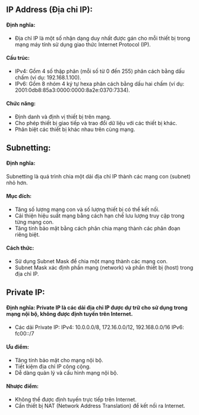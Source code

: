 ## IP Address (Địa chỉ IP):
#### Định nghĩa: 
  + Địa chỉ IP là một số nhận dạng duy nhất được gán cho mỗi thiết bị trong mạng máy tính sử dụng giao thức Internet Protocol (IP).
#### Cấu trúc:
  + IPv4: Gồm 4 số thập phân (mỗi số từ 0 đến 255) phân cách bằng dấu chấm (ví dụ: 192.168.1.100).
  + IPv6: Gồm 8 nhóm 4 ký tự hexa phân cách bằng dấu hai chấm (ví dụ: 2001:0db8:85a3:0000:0000:8a2e:0370:7334).
#### Chức năng:
  + Định danh và định vị thiết bị trên mạng.
  + Cho phép thiết bị giao tiếp và trao đổi dữ liệu với các thiết bị khác.
  + Phân biệt các thiết bị khác nhau trên cùng mạng.
## Subnetting:
#### Định nghĩa: 
  Subnetting là quá trình chia một dải địa chỉ IP thành các mạng con (subnet) nhỏ hơn.
#### Mục đích:
  + Tăng số lượng mạng con và số lượng thiết bị có thể kết nối.
  + Cải thiện hiệu suất mạng bằng cách hạn chế lưu lượng truy cập trong từng mạng con.
  + Tăng tính bảo mật bằng cách phân chia mạng thành các phân đoạn riêng biệt.
#### Cách thức:
  + Sử dụng Subnet Mask để chia một mạng thành các mạng con.
  + Subnet Mask xác định phần mạng (network) và phần thiết bị (host) trong địa chỉ IP.
## Private IP:
#### Định nghĩa: Private IP là các dải địa chỉ IP được dự trữ cho sử dụng trong mạng nội bộ, không được định tuyến trên Internet.
  + Các dải Private IP:
  IPv4: 10.0.0.0/8, 172.16.0.0/12, 192.168.0.0/16
  IPv6: fc00::/7
#### Ưu điểm:
  + Tăng tính bảo mật cho mạng nội bộ.
  + Tiết kiệm địa chỉ IP công cộng.
  + Dễ dàng quản lý và cấu hình mạng nội bộ.
#### Nhược điểm:
  + Không thể được định tuyến trực tiếp trên Internet.
  + Cần thiết bị NAT (Network Address Translation) để kết nối ra Internet.